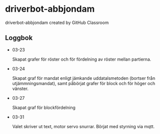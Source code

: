 # driverbot-abbjondam
driverbot-abbjondam created by GitHub Classroom

## Loggbok 

* 03-23 

   Skapat grafer för röster och för fördelning av röster mellan partierna.

* 03-24

   Skapat graf för mandat enligt jämkande uddatalsmetoden (bortser från utjämmningsmandat), samt påbörjat grafer för block och för höger och vänster.
   
   
* 03-27

   Skapat graf för blockfördelning
   
   
* 03-31

   Valet skriver ut text, motor servo snurrar. Börjat med styrning via mqtt.


